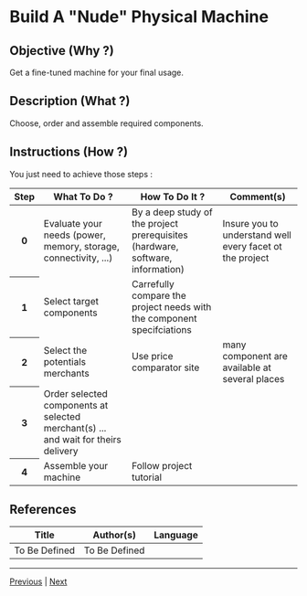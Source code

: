 Build A "Nude" Physical Machine
==

Objective (Why ?)
-
Get a fine-tuned machine for your final usage.

Description (What ?)
-
Choose, order and assemble required components.

Instructions (How ?)
-
You just need to achieve those steps :
<table>
    <thead>
        <tr>
            <th>Step</th>         
            <th>What To Do ?</th>
            <th>How To Do It ?</th>
            <th>Comment(s)</th>
        </tr>
    </thead>
    <tbody>
        <tr>
            <th>0</th>     
            <td>Evaluate your needs (power, memory, storage, connectivity, ...)</td>
            <td>By a deep study of the project prerequisites (hardware, software, information)</td>
            <td>Insure you to understand well every facet ot the project</td>
        </tr>
         <tr>
            <th>1</th>     
            <td>Select target components</td>
            <td>Carrefully compare the project needs with the component specifciations</td>
            <td></td>
        </tr>
        <tr>
            <th>2</th>     
            <td>Select the potentials merchants</td>
            <td>Use price comparator site</td>
            <td>many component are available at several places</td>
        </tr>
         <tr>
            <th>3</th>     
            <td>Order selected components at selected merchant(s) ... and wait for theirs delivery</td>
            <td></td>
            <td></td>
        </tr>
        <tr>
            <th>4</th>     
            <td>Assemble your machine</td>
            <td>Follow project tutorial</td>
            <td></td>
        </tr>
    </tbody>
</table>

References
-

<table>
    <thead>
        <tr>
            <th>Title</th>
            <th>Author(s)</th>
            <th>Language</th>
        </tr>
    </thead>
     <tbody>
        <tr>
            <td>To Be Defined</td>
            <td>To Be Defined</td>
            <td></td>
        </tr>
</table>

---
<A href="https://github.com/babonet13/HelloWorld/tree/master/Machine/0_BuildMachine">Previous<A/> | <A href="https://github.com/babonet13/HelloWorld/tree/master/Machine/2_InstallLinuxDistro">Next<A/> 
